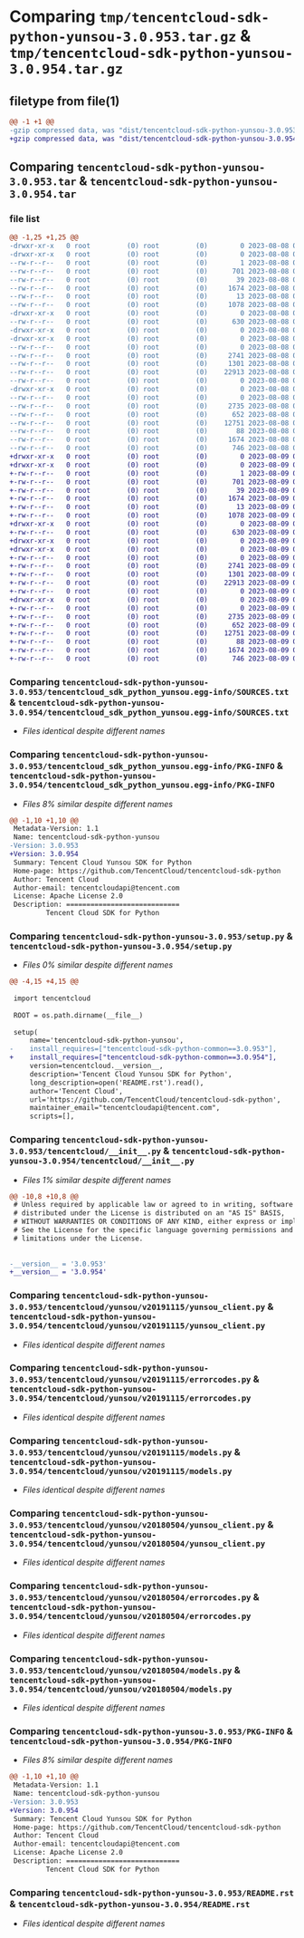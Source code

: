 # Comparing `tmp/tencentcloud-sdk-python-yunsou-3.0.953.tar.gz` & `tmp/tencentcloud-sdk-python-yunsou-3.0.954.tar.gz`

## filetype from file(1)

```diff
@@ -1 +1 @@
-gzip compressed data, was "dist/tencentcloud-sdk-python-yunsou-3.0.953.tar", last modified: Tue Aug  8 00:36:56 2023, max compression
+gzip compressed data, was "dist/tencentcloud-sdk-python-yunsou-3.0.954.tar", last modified: Wed Aug  9 00:37:31 2023, max compression
```

## Comparing `tencentcloud-sdk-python-yunsou-3.0.953.tar` & `tencentcloud-sdk-python-yunsou-3.0.954.tar`

### file list

```diff
@@ -1,25 +1,25 @@
-drwxr-xr-x   0 root         (0) root         (0)        0 2023-08-08 00:36:56.000000 tencentcloud-sdk-python-yunsou-3.0.953/
-drwxr-xr-x   0 root         (0) root         (0)        0 2023-08-08 00:36:56.000000 tencentcloud-sdk-python-yunsou-3.0.953/tencentcloud_sdk_python_yunsou.egg-info/
--rw-r--r--   0 root         (0) root         (0)        1 2023-08-08 00:36:56.000000 tencentcloud-sdk-python-yunsou-3.0.953/tencentcloud_sdk_python_yunsou.egg-info/dependency_links.txt
--rw-r--r--   0 root         (0) root         (0)      701 2023-08-08 00:36:56.000000 tencentcloud-sdk-python-yunsou-3.0.953/tencentcloud_sdk_python_yunsou.egg-info/SOURCES.txt
--rw-r--r--   0 root         (0) root         (0)       39 2023-08-08 00:36:56.000000 tencentcloud-sdk-python-yunsou-3.0.953/tencentcloud_sdk_python_yunsou.egg-info/requires.txt
--rw-r--r--   0 root         (0) root         (0)     1674 2023-08-08 00:36:56.000000 tencentcloud-sdk-python-yunsou-3.0.953/tencentcloud_sdk_python_yunsou.egg-info/PKG-INFO
--rw-r--r--   0 root         (0) root         (0)       13 2023-08-08 00:36:56.000000 tencentcloud-sdk-python-yunsou-3.0.953/tencentcloud_sdk_python_yunsou.egg-info/top_level.txt
--rw-r--r--   0 root         (0) root         (0)     1078 2023-08-08 00:36:56.000000 tencentcloud-sdk-python-yunsou-3.0.953/setup.py
-drwxr-xr-x   0 root         (0) root         (0)        0 2023-08-08 00:36:56.000000 tencentcloud-sdk-python-yunsou-3.0.953/tencentcloud/
--rw-r--r--   0 root         (0) root         (0)      630 2023-08-08 00:36:56.000000 tencentcloud-sdk-python-yunsou-3.0.953/tencentcloud/__init__.py
-drwxr-xr-x   0 root         (0) root         (0)        0 2023-08-08 00:36:56.000000 tencentcloud-sdk-python-yunsou-3.0.953/tencentcloud/yunsou/
-drwxr-xr-x   0 root         (0) root         (0)        0 2023-08-08 00:36:56.000000 tencentcloud-sdk-python-yunsou-3.0.953/tencentcloud/yunsou/v20191115/
--rw-r--r--   0 root         (0) root         (0)        0 2023-08-08 00:36:56.000000 tencentcloud-sdk-python-yunsou-3.0.953/tencentcloud/yunsou/v20191115/__init__.py
--rw-r--r--   0 root         (0) root         (0)     2741 2023-08-08 00:36:56.000000 tencentcloud-sdk-python-yunsou-3.0.953/tencentcloud/yunsou/v20191115/yunsou_client.py
--rw-r--r--   0 root         (0) root         (0)     1301 2023-08-08 00:36:56.000000 tencentcloud-sdk-python-yunsou-3.0.953/tencentcloud/yunsou/v20191115/errorcodes.py
--rw-r--r--   0 root         (0) root         (0)    22913 2023-08-08 00:36:56.000000 tencentcloud-sdk-python-yunsou-3.0.953/tencentcloud/yunsou/v20191115/models.py
--rw-r--r--   0 root         (0) root         (0)        0 2023-08-08 00:36:56.000000 tencentcloud-sdk-python-yunsou-3.0.953/tencentcloud/yunsou/__init__.py
-drwxr-xr-x   0 root         (0) root         (0)        0 2023-08-08 00:36:56.000000 tencentcloud-sdk-python-yunsou-3.0.953/tencentcloud/yunsou/v20180504/
--rw-r--r--   0 root         (0) root         (0)        0 2023-08-08 00:36:56.000000 tencentcloud-sdk-python-yunsou-3.0.953/tencentcloud/yunsou/v20180504/__init__.py
--rw-r--r--   0 root         (0) root         (0)     2735 2023-08-08 00:36:56.000000 tencentcloud-sdk-python-yunsou-3.0.953/tencentcloud/yunsou/v20180504/yunsou_client.py
--rw-r--r--   0 root         (0) root         (0)      652 2023-08-08 00:36:56.000000 tencentcloud-sdk-python-yunsou-3.0.953/tencentcloud/yunsou/v20180504/errorcodes.py
--rw-r--r--   0 root         (0) root         (0)    12751 2023-08-08 00:36:56.000000 tencentcloud-sdk-python-yunsou-3.0.953/tencentcloud/yunsou/v20180504/models.py
--rw-r--r--   0 root         (0) root         (0)       88 2023-08-08 00:36:56.000000 tencentcloud-sdk-python-yunsou-3.0.953/setup.cfg
--rw-r--r--   0 root         (0) root         (0)     1674 2023-08-08 00:36:56.000000 tencentcloud-sdk-python-yunsou-3.0.953/PKG-INFO
--rw-r--r--   0 root         (0) root         (0)      746 2023-08-08 00:36:56.000000 tencentcloud-sdk-python-yunsou-3.0.953/README.rst
+drwxr-xr-x   0 root         (0) root         (0)        0 2023-08-09 00:37:31.000000 tencentcloud-sdk-python-yunsou-3.0.954/
+drwxr-xr-x   0 root         (0) root         (0)        0 2023-08-09 00:37:31.000000 tencentcloud-sdk-python-yunsou-3.0.954/tencentcloud_sdk_python_yunsou.egg-info/
+-rw-r--r--   0 root         (0) root         (0)        1 2023-08-09 00:37:31.000000 tencentcloud-sdk-python-yunsou-3.0.954/tencentcloud_sdk_python_yunsou.egg-info/dependency_links.txt
+-rw-r--r--   0 root         (0) root         (0)      701 2023-08-09 00:37:31.000000 tencentcloud-sdk-python-yunsou-3.0.954/tencentcloud_sdk_python_yunsou.egg-info/SOURCES.txt
+-rw-r--r--   0 root         (0) root         (0)       39 2023-08-09 00:37:31.000000 tencentcloud-sdk-python-yunsou-3.0.954/tencentcloud_sdk_python_yunsou.egg-info/requires.txt
+-rw-r--r--   0 root         (0) root         (0)     1674 2023-08-09 00:37:31.000000 tencentcloud-sdk-python-yunsou-3.0.954/tencentcloud_sdk_python_yunsou.egg-info/PKG-INFO
+-rw-r--r--   0 root         (0) root         (0)       13 2023-08-09 00:37:31.000000 tencentcloud-sdk-python-yunsou-3.0.954/tencentcloud_sdk_python_yunsou.egg-info/top_level.txt
+-rw-r--r--   0 root         (0) root         (0)     1078 2023-08-09 00:37:30.000000 tencentcloud-sdk-python-yunsou-3.0.954/setup.py
+drwxr-xr-x   0 root         (0) root         (0)        0 2023-08-09 00:37:31.000000 tencentcloud-sdk-python-yunsou-3.0.954/tencentcloud/
+-rw-r--r--   0 root         (0) root         (0)      630 2023-08-09 00:37:30.000000 tencentcloud-sdk-python-yunsou-3.0.954/tencentcloud/__init__.py
+drwxr-xr-x   0 root         (0) root         (0)        0 2023-08-09 00:37:31.000000 tencentcloud-sdk-python-yunsou-3.0.954/tencentcloud/yunsou/
+drwxr-xr-x   0 root         (0) root         (0)        0 2023-08-09 00:37:31.000000 tencentcloud-sdk-python-yunsou-3.0.954/tencentcloud/yunsou/v20191115/
+-rw-r--r--   0 root         (0) root         (0)        0 2023-08-09 00:37:30.000000 tencentcloud-sdk-python-yunsou-3.0.954/tencentcloud/yunsou/v20191115/__init__.py
+-rw-r--r--   0 root         (0) root         (0)     2741 2023-08-09 00:37:30.000000 tencentcloud-sdk-python-yunsou-3.0.954/tencentcloud/yunsou/v20191115/yunsou_client.py
+-rw-r--r--   0 root         (0) root         (0)     1301 2023-08-09 00:37:30.000000 tencentcloud-sdk-python-yunsou-3.0.954/tencentcloud/yunsou/v20191115/errorcodes.py
+-rw-r--r--   0 root         (0) root         (0)    22913 2023-08-09 00:37:30.000000 tencentcloud-sdk-python-yunsou-3.0.954/tencentcloud/yunsou/v20191115/models.py
+-rw-r--r--   0 root         (0) root         (0)        0 2023-08-09 00:37:30.000000 tencentcloud-sdk-python-yunsou-3.0.954/tencentcloud/yunsou/__init__.py
+drwxr-xr-x   0 root         (0) root         (0)        0 2023-08-09 00:37:31.000000 tencentcloud-sdk-python-yunsou-3.0.954/tencentcloud/yunsou/v20180504/
+-rw-r--r--   0 root         (0) root         (0)        0 2023-08-09 00:37:30.000000 tencentcloud-sdk-python-yunsou-3.0.954/tencentcloud/yunsou/v20180504/__init__.py
+-rw-r--r--   0 root         (0) root         (0)     2735 2023-08-09 00:37:30.000000 tencentcloud-sdk-python-yunsou-3.0.954/tencentcloud/yunsou/v20180504/yunsou_client.py
+-rw-r--r--   0 root         (0) root         (0)      652 2023-08-09 00:37:30.000000 tencentcloud-sdk-python-yunsou-3.0.954/tencentcloud/yunsou/v20180504/errorcodes.py
+-rw-r--r--   0 root         (0) root         (0)    12751 2023-08-09 00:37:30.000000 tencentcloud-sdk-python-yunsou-3.0.954/tencentcloud/yunsou/v20180504/models.py
+-rw-r--r--   0 root         (0) root         (0)       88 2023-08-09 00:37:31.000000 tencentcloud-sdk-python-yunsou-3.0.954/setup.cfg
+-rw-r--r--   0 root         (0) root         (0)     1674 2023-08-09 00:37:31.000000 tencentcloud-sdk-python-yunsou-3.0.954/PKG-INFO
+-rw-r--r--   0 root         (0) root         (0)      746 2023-08-09 00:37:30.000000 tencentcloud-sdk-python-yunsou-3.0.954/README.rst
```

### Comparing `tencentcloud-sdk-python-yunsou-3.0.953/tencentcloud_sdk_python_yunsou.egg-info/SOURCES.txt` & `tencentcloud-sdk-python-yunsou-3.0.954/tencentcloud_sdk_python_yunsou.egg-info/SOURCES.txt`

 * *Files identical despite different names*

### Comparing `tencentcloud-sdk-python-yunsou-3.0.953/tencentcloud_sdk_python_yunsou.egg-info/PKG-INFO` & `tencentcloud-sdk-python-yunsou-3.0.954/tencentcloud_sdk_python_yunsou.egg-info/PKG-INFO`

 * *Files 8% similar despite different names*

```diff
@@ -1,10 +1,10 @@
 Metadata-Version: 1.1
 Name: tencentcloud-sdk-python-yunsou
-Version: 3.0.953
+Version: 3.0.954
 Summary: Tencent Cloud Yunsou SDK for Python
 Home-page: https://github.com/TencentCloud/tencentcloud-sdk-python
 Author: Tencent Cloud
 Author-email: tencentcloudapi@tencent.com
 License: Apache License 2.0
 Description: ============================
         Tencent Cloud SDK for Python
```

### Comparing `tencentcloud-sdk-python-yunsou-3.0.953/setup.py` & `tencentcloud-sdk-python-yunsou-3.0.954/setup.py`

 * *Files 0% similar despite different names*

```diff
@@ -4,15 +4,15 @@
 
 import tencentcloud
 
 ROOT = os.path.dirname(__file__)
 
 setup(
     name='tencentcloud-sdk-python-yunsou',
-    install_requires=["tencentcloud-sdk-python-common==3.0.953"],
+    install_requires=["tencentcloud-sdk-python-common==3.0.954"],
     version=tencentcloud.__version__,
     description='Tencent Cloud Yunsou SDK for Python',
     long_description=open('README.rst').read(),
     author='Tencent Cloud',
     url='https://github.com/TencentCloud/tencentcloud-sdk-python',
     maintainer_email="tencentcloudapi@tencent.com",
     scripts=[],
```

### Comparing `tencentcloud-sdk-python-yunsou-3.0.953/tencentcloud/__init__.py` & `tencentcloud-sdk-python-yunsou-3.0.954/tencentcloud/__init__.py`

 * *Files 1% similar despite different names*

```diff
@@ -10,8 +10,8 @@
 # Unless required by applicable law or agreed to in writing, software
 # distributed under the License is distributed on an "AS IS" BASIS,
 # WITHOUT WARRANTIES OR CONDITIONS OF ANY KIND, either express or implied.
 # See the License for the specific language governing permissions and
 # limitations under the License.
 
 
-__version__ = '3.0.953'
+__version__ = '3.0.954'
```

### Comparing `tencentcloud-sdk-python-yunsou-3.0.953/tencentcloud/yunsou/v20191115/yunsou_client.py` & `tencentcloud-sdk-python-yunsou-3.0.954/tencentcloud/yunsou/v20191115/yunsou_client.py`

 * *Files identical despite different names*

### Comparing `tencentcloud-sdk-python-yunsou-3.0.953/tencentcloud/yunsou/v20191115/errorcodes.py` & `tencentcloud-sdk-python-yunsou-3.0.954/tencentcloud/yunsou/v20191115/errorcodes.py`

 * *Files identical despite different names*

### Comparing `tencentcloud-sdk-python-yunsou-3.0.953/tencentcloud/yunsou/v20191115/models.py` & `tencentcloud-sdk-python-yunsou-3.0.954/tencentcloud/yunsou/v20191115/models.py`

 * *Files identical despite different names*

### Comparing `tencentcloud-sdk-python-yunsou-3.0.953/tencentcloud/yunsou/v20180504/yunsou_client.py` & `tencentcloud-sdk-python-yunsou-3.0.954/tencentcloud/yunsou/v20180504/yunsou_client.py`

 * *Files identical despite different names*

### Comparing `tencentcloud-sdk-python-yunsou-3.0.953/tencentcloud/yunsou/v20180504/errorcodes.py` & `tencentcloud-sdk-python-yunsou-3.0.954/tencentcloud/yunsou/v20180504/errorcodes.py`

 * *Files identical despite different names*

### Comparing `tencentcloud-sdk-python-yunsou-3.0.953/tencentcloud/yunsou/v20180504/models.py` & `tencentcloud-sdk-python-yunsou-3.0.954/tencentcloud/yunsou/v20180504/models.py`

 * *Files identical despite different names*

### Comparing `tencentcloud-sdk-python-yunsou-3.0.953/PKG-INFO` & `tencentcloud-sdk-python-yunsou-3.0.954/PKG-INFO`

 * *Files 8% similar despite different names*

```diff
@@ -1,10 +1,10 @@
 Metadata-Version: 1.1
 Name: tencentcloud-sdk-python-yunsou
-Version: 3.0.953
+Version: 3.0.954
 Summary: Tencent Cloud Yunsou SDK for Python
 Home-page: https://github.com/TencentCloud/tencentcloud-sdk-python
 Author: Tencent Cloud
 Author-email: tencentcloudapi@tencent.com
 License: Apache License 2.0
 Description: ============================
         Tencent Cloud SDK for Python
```

### Comparing `tencentcloud-sdk-python-yunsou-3.0.953/README.rst` & `tencentcloud-sdk-python-yunsou-3.0.954/README.rst`

 * *Files identical despite different names*

